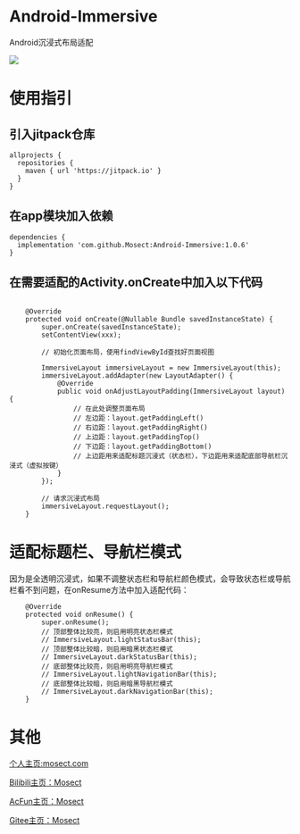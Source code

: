 # Android-Immersive
Android沉浸式布局适配

[![](https://jitpack.io/v/Mosect/Android-Immersive.svg)](https://jitpack.io/#Mosect/Android-Immersive)

# 使用指引

## 引入jitpack仓库
```
allprojects {
  repositories {
    maven { url 'https://jitpack.io' }
  }
}
```

## 在app模块加入依赖
```
dependencies {
  implementation 'com.github.Mosect:Android-Immersive:1.0.6'
}
```

## 在需要适配的Activity.onCreate中加入以下代码
```

    @Override
    protected void onCreate(@Nullable Bundle savedInstanceState) {
        super.onCreate(savedInstanceState);
        setContentView(xxx);
        
        // 初始化页面布局，使用findViewById查找好页面视图
        
        ImmersiveLayout immersiveLayout = new ImmersiveLayout(this);
        immersiveLayout.addAdapter(new LayoutAdapter() {
            @Override
            public void onAdjustLayoutPadding(ImmersiveLayout layout) {
                // 在此处调整页面布局
                // 左边距：layout.getPaddingLeft()
                // 右边距：layout.getPaddingRight()
                // 上边距：layout.getPaddingTop()
                // 下边距：layout.getPaddingBottom()
                // 上边距用来适配标题沉浸式（状态栏），下边距用来适配底部导航栏沉浸式（虚拟按键）
            }
        });

        // 请求沉浸式布局
        immersiveLayout.requestLayout();
    }
```

# 适配标题栏、导航栏模式
因为是全透明沉浸式，如果不调整状态栏和导航栏颜色模式，会导致状态栏或导航栏看不到问题，在onResume方法中加入适配代码：
```
    @Override
    protected void onResume() {
        super.onResume();
        // 顶部整体比较亮，则启用明亮状态栏模式
        // ImmersiveLayout.lightStatusBar(this);
        // 顶部整体比较暗，则启用暗黑状态栏模式
        // ImmersiveLayout.darkStatusBar(this);
        // 底部整体比较亮，则启用明亮导航栏模式
        // ImmersiveLayout.lightNavigationBar(this);
        // 底部整体比较暗，则启用暗黑导航栏模式
        // ImmersiveLayout.darkNavigationBar(this);
    }
```

# 其他
[个人主页:mosect.com](http://www.mosect.com)

[Bilibili主页：Mosect](https://space.bilibili.com/60944161)

[AcFun主页：Mosect](https://www.acfun.cn/u/67792172)

[Gitee主页：Mosect](https://gitee.com/mosect)

